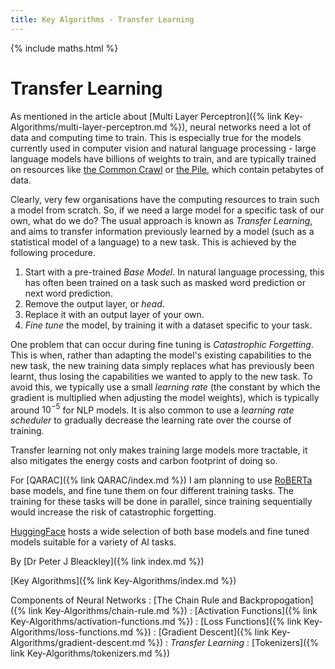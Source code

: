 ```yaml
---
title: Key Algorithms - Transfer Learning
---
```


{% include maths.html %}

# Transfer Learning

As mentioned in the article about [Multi Layer Perceptron]({% link Key-Algorithms/multi-layer-perceptron.md %}), neural networks need a lot of data and computing time to train. This is especially true for the models currently used in computer vision and natural language processing - large language models have billions of weights to train, and are typically trained on resources like [the Common Crawl](https://commoncrawl.org/) or [the Pile](https://pile.eleuther.ai/}), which contain petabytes of data. 

Clearly, very few organisations have the computing resources to train such a model from scratch. So, if we need a large model for a specific task of our own, what do we do? The usual approach is known as *Transfer Learning*, and aims to transfer information previously learned by a model (such as a statistical model of a language) to a new task. This is achieved by the following procedure.

1. Start with a pre-trained *Base Model*. In natural language processing, this has often been trained on a task such as masked word prediction or next word prediction.
2. Remove the output layer, or *head*.
3. Replace it with an output layer of your own.
4. *Fine tune* the model, by training it with a dataset specific to your task.

One problem that can occur during fine tuning is *Catastrophic Forgetting*. This is when, rather than adapting the model's existing capabilities to the new task, the new training data simply replaces what has previously been learnt, thus losing the capabilities we wanted to apply to the new task. To avoid this, we typically use a small *learning rate* (the constant by which the gradient is multiplied when adjusting the model weights), which is typically around $10^{-5}$ for NLP models. It is also common to use a *learning rate scheduler* to gradually decrease the learning rate over the course of training.

Transfer learning not only makes training large models more tractable, it also mitigates the energy costs and carbon footprint of doing so.

For [QARAC]({% link QARAC/index.md %}) I am planning to use [RoBERTa](https://huggingface.co/roberta-base) base models, and fine tune them on four different training tasks. The training for these tasks will be done in parallel, since training sequentially would increase the risk of catastrophic forgetting.

[HuggingFace](https://huggingface.co) hosts a wide selection of both base models and fine tuned models suitable for a variety of AI tasks.

By [Dr Peter J Bleackley]({% link index.md %})
 
 [Key Algorithms]({% link Key-Algorithms/index.md %})
 
 Components of Neural Networks
 : [The Chain Rule and Backpropogation]({% link Key-Algorithms/chain-rule.md %})
 : [Activation Functions]({% link Key-Algorithms/activation-functions.md %})
 : [Loss Functions]({% link Key-Algorithms/loss-functions.md %})
 : [Gradient Descent]({% link Key-Algorithms/gradient-descent.md %})
 : *Transfer Learning*
 : [Tokenizers]({% link Key-Algorithms/tokenizers.md %})
